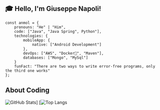 ## :mortar_board: Hello, I'm Giuseppe Napoli!
`````
const anmol = {
    pronouns: "He" | "Him",
    code: ["Java", "Java Spring", Python"],
    technologies: {
        mobileApp: {
            native: ["Android Development"]
        },
        devOps: ["AWS", "Docker🐳", "Maven"],
        databases: ["Mongo", "MySql"]
    }
    funFact: "There are two ways to write error-free programs, only the third one works"
};
`````

## About Coding 
![GitHub Stats](https://github-readme-stats.vercel.app/api?username=peppen&show_icons=true&theme=radical)]
[![Top Langs](https://github-readme-stats.vercel.app/api/top-langs/?username=peppen&layout=compact)

